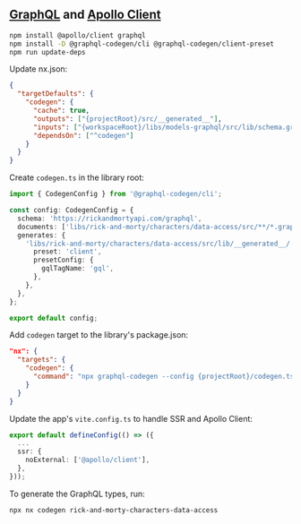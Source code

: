 ## [GraphQL](https://graphql.org/) and [Apollo Client](https://www.apollographql.com/docs/react/)

```bash
npm install @apollo/client graphql
npm install -D @graphql-codegen/cli @graphql-codegen/client-preset
npm run update-deps
```

Update nx.json:

```json
{
  "targetDefaults": {
    "codegen": {
      "cache": true,
      "outputs": ["{projectRoot}/src/__generated__"],
      "inputs": ["{workspaceRoot}/libs/models-graphql/src/lib/schema.graphql", "{projectRoot}/**/*.graphql"],
      "dependsOn": ["^codegen"]
    }
  }
}
```

Create `codegen.ts` in the library root:

```ts
import { CodegenConfig } from '@graphql-codegen/cli';

const config: CodegenConfig = {
  schema: 'https://rickandmortyapi.com/graphql',
  documents: ['libs/rick-and-morty/characters/data-access/src/**/*.graphql'],
  generates: {
    'libs/rick-and-morty/characters/data-access/src/lib/__generated__/': {
      preset: 'client',
      presetConfig: {
        gqlTagName: 'gql',
      },
    },
  },
};

export default config;
```

Add `codegen` target to the library's package.json:

```json
"nx": {
  "targets": {
    "codegen": {
      "command": "npx graphql-codegen --config {projectRoot}/codegen.ts"
    }
  }
}
```

Update the app's `vite.config.ts` to handle SSR and Apollo Client:

```ts
export default defineConfig(() => ({
  ...
  ssr: {
    noExternal: ['@apollo/client'],
  },
}));
```

To generate the GraphQL types, run:

```bash
npx nx codegen rick-and-morty-characters-data-access
```
